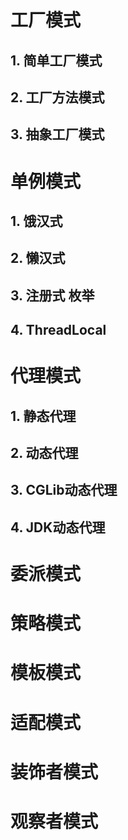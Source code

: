 # **工厂模式**
## 1. 简单工厂模式
## 2. 工厂方法模式
## 3. 抽象工厂模式

# **单例模式**
## 1. 饿汉式
## 2. 懒汉式
## 3. 注册式 枚举
## 4. ThreadLocal


# **代理模式**
## 1. 静态代理
## 2. 动态代理
## 3. CGLib动态代理
## 4. JDK动态代理

# **委派模式**
# **策略模式**
# **模板模式**
# **适配模式**
# **装饰者模式**
# **观察者模式**
